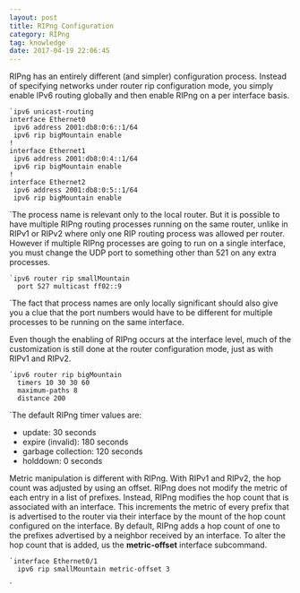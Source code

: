 ```yaml
---
layout: post
title: RIPng Configuration
category: RIPng
tag: knowledge
date: 2017-04-19 22:06:45
---
```

RIPng has an entirely different (and simpler) configuration process. Instead of specifying networks under router rip configuration mode, you simply enable IPv6 routing globally and then enable RIPng on a per interface basis.
```
`ipv6 unicast-routing
interface Ethernet0
 ipv6 address 2001:db8:0:6::1/64
 ipv6 rip bigMountain enable
!
interface Ethernet1
 ipv6 address 2001:db8:0:4::1/64
 ipv6 rip bigMountain enable
!
interface Ethernet2
 ipv6 address 2001:db8:0:5::1/64
 ipv6 rip bigMountain enable
```
`The process name is relevant only to the local router. But it is possible to have multiple RIPng routing processes running on the same router, unlike in RIPv1 or RIPv2 where only one RIP routing process was allowed per router. However if multiple RIPng processes are going to run on a single interface, you must change the UDP port to something other than 521 on any extra processes.
```
`ipv6 router rip smallMountain
  port 527 multicast ff02::9
```
`The fact that process names are only locally significant should also give you a clue that the port numbers would have to be different for multiple processes to be running on the same interface.

Even though the enabling of RIPng occurs at the interface level, much of the customization is still done at the router configuration mode, just as with RIPv1 and RIPv2.
```
`ipv6 router rip bigMountain
  timers 10 30 30 60
  maximum-paths 8
  distance 200
```
`The default RIPng timer values are:
- update: 30 seconds
- expire (invalid): 180 seconds
- garbage collection: 120 seconds
- holddown: 0 seconds

Metric manipulation is different with RIPng. With RIPv1 and RIPv2, the hop count was adjusted by using an offset. RIPng does not modify the metric of each entry in a list of prefixes. Instead, RIPng modifies the hop count that is associated with an interface. This increments the metric of every prefix that is advertised to the router via their interface by the mount of the hop count configured on the interface. By default, RIPng adds a hop count of one to the prefixes advertised by a neighbor received by an interface. To alter the hop count that is added, us the **metric-offset** interface subcommand.
```
`interface Ethernet0/1
  ipv6 rip smallMountain metric-offset 3
```
`